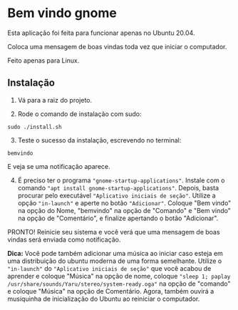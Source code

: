 # Bem vindo gnome

Esta aplicação foi feita para funcionar apenas no Ubuntu 20.04.

Coloca uma mensagem de boas vindas toda vez que iniciar o computador.

Feito apenas para Linux.

## Instalação

1. Vá para a raiz do projeto.

2. Rode o comando de instalação com sudo:

```
sudo ./install.sh
```
3. Teste o sucesso da instalação, escrevendo no terminal:

```
bemvindo
```

E veja se uma notificação aparece.

4. É preciso ter o programa `"gnome-startup-applications"`. Instale com o comando `"apt install gnome-startup-applications"`. Depois, basta procurar pelo executável `"Aplicativo iniciais de seção"`. Utilize a opção `"in-launch"` e aperte no botão `"Adicionar"`. Coloque "Bem vindo" na opção do Nome, "bemvindo" na opção de "Comando" e "Bem vindo" na opção de "Comentário", e finalize apertando o botão "Adicionar".

PRONTO! Reinicie seu sistema e você verá que uma mensagem de boas vindas será enviada como notificação.

**Dica:** Você pode também adicionar uma música ao iniciar caso esteja em uma distribuição do ubuntu moderna de uma forma semelhante. Utilize o `"in-launch"` do `"Aplicativo iniciais de seção"` que você acabou de aprender e coloque "Música" na opção de nome, coloque `"sleep 1;
paplay /usr/share/sounds/Yaru/stereo/system-ready.oga"` na opção de "comando" e coloque "Música" na opção de Comentário. Agora, também ouvirá a musiquinha de inicialização do Ubuntu ao reiniciar o computador.

